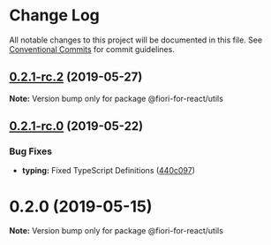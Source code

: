 # Change Log

All notable changes to this project will be documented in this file.
See [Conventional Commits](https://conventionalcommits.org) for commit guidelines.

## [0.2.1-rc.2](https://github.com/SAP/fiori-for-react/packages/utils/compare/v0.2.1-rc.1...v0.2.1-rc.2) (2019-05-27)

**Note:** Version bump only for package @fiori-for-react/utils





## [0.2.1-rc.0](https://github.com/SAP/fiori-for-react/packages/utils/compare/v0.2.0...v0.2.1-rc.0) (2019-05-22)


### Bug Fixes

* **typing:** Fixed TypeScript Definitions ([440c097](https://github.com/SAP/fiori-for-react/packages/utils/commit/440c097))





# 0.2.0 (2019-05-15)

**Note:** Version bump only for package @fiori-for-react/utils

